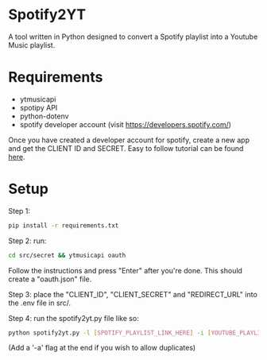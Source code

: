 # Spotify2YT
A tool written in Python designed to convert a Spotify playlist into a Youtube Music playlist.

# Requirements
- ytmusicapi 
- spotipy API 
- python-dotenv 
- spotify developer account (visit https://developers.spotify.com/)

Once you have created a developer account for spotify, create a new app and get the CLIENT ID and SECRET.
Easy to follow tutorial can be found [here](https://www.youtube.com/watch?v=kaBVN8uP358).


# Setup
Step 1:
```bash
pip install -r requirements.txt
```

Step 2:
run:
```bash
cd src/secret && ytmusicapi oauth
```
Follow the instructions and press "Enter" after you're done. This should create a "oauth.json" file.

Step 3:
place the "CLIENT_ID", "CLIENT_SECRET" and "REDIRECT_URL" into the .env file in src/.

Step 4:
run the spotify2yt.py file like so:
```bash
python spotify2yt.py -l [SPOTIFY_PLAYLIST_LINK_HERE] -i [YOUTUBE_PLAYLIST_ID]
```
(Add a '-a' flag at the end if you wish to allow duplicates)
